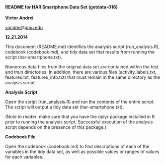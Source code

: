 #### README for HAR Smartphone Data Set (getdata-016)

**Victor Andrei**

vandrei@gmu.edu

**12.21.2014**

This document (README.md) identifies the analysis script (run_analysis.R), codebook (codebook.md), and tidy data set that results from running the script (har-smartphone.txt).

Numerous data files from the original data set are contained within the test and train directories. In addition, there are various files (activity_labels.txt, features.txt, features_info.txt) that must remain in the same directory as the analysis script.

**Analysis Script**

Open the script (run_analysis.R) and run the contents of the entire script. The script will output a tidy data set (har-smartphone.txt).

(Note to reader: make sure that you have the dplyr package installed in R prior to running the analysis script. Successful execution of the analysis script depends on the presence of this package.)

**Codebook File**

Open the codebook (codebook.md) to find descriptions of each of the variables in the tidy data set, as well as possible values or ranges of values for each variables.